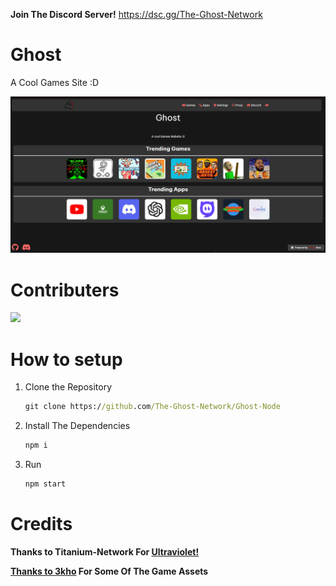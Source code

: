 **Join The Discord Server!**
https://dsc.gg/The-Ghost-Network

# Ghost

A Cool Games Site :D

<img src="./readme/ss.png">

# Contributers

<a href="https://github.com/The-Ghost-Network/Ghost-Node/graphs/contributors">
  <img src="https://contrib.rocks/image?repo=The-Ghost-Network/Ghost-Node" />
</a>

# How to setup

1. Clone the Repository
   ```cmd
   git clone https://github.com/The-Ghost-Network/Ghost-Node
   ```
2. Install The Dependencies
   ```cmd
   npm i
   ```
3. Run
   ```cmd
   npm start
   ```

# Credits

**Thanks to Titanium-Network For <a href="https://github.com/TitaniumNetwork-Dev/Ultraviolet">Ultraviolet!**

**Thanks to <a href="https://github.com/3kho">3kho</a> For Some Of The Game Assets**
